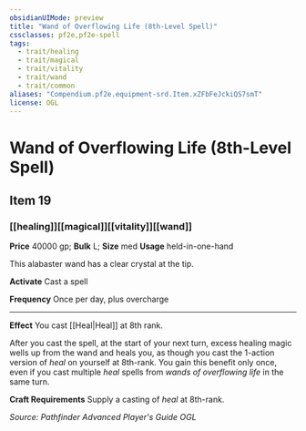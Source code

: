 ```yaml
---
obsidianUIMode: preview
title: "Wand of Overflowing Life (8th-Level Spell)"
cssclasses: pf2e,pf2e-spell
tags:
  - trait/healing
  - trait/magical
  - trait/vitality
  - trait/wand
  - trait/common
aliases: "Compendium.pf2e.equipment-srd.Item.xZFbFeJckiQS7smT"
license: OGL
---
```

# Wand of Overflowing Life (8th-Level Spell)
## Item 19
### [[healing]][[magical]][[vitality]][[wand]]


**Price** 40000 gp; 
**Bulk** L; **Size** med
**Usage** held-in-one-hand

This alabaster wand has a clear crystal at the tip.

**Activate** Cast a spell

**Frequency** Once per day, plus overcharge

* * *

**Effect** You cast [[Heal|Heal]] at 8th rank.

After you cast the spell, at the start of your next turn, excess healing magic wells up from the wand and heals you, as though you cast the 1-action version of _heal_ on yourself at 8th-rank. You gain this benefit only once, even if you cast multiple _heal_ spells from _wands of overflowing life_ in the same turn.

**Craft Requirements** Supply a casting of _heal_ at 8th-rank.

*Source: Pathfinder Advanced Player's Guide*
*OGL*